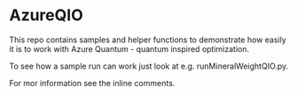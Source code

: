 # AzureQIO
This repo contains samples and helper functions to demonstrate how easily it is to work with Azure Quantum - quantum inspired optimization.


To see how a sample run can work just look at e.g. runMineralWeightQIO.py.

For mor information see the inline comments.
